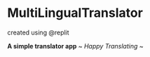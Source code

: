 # MultiLingualTranslator

created using @replit

**A simple translator app** 
 ~ _Happy Translating_ ~ 
